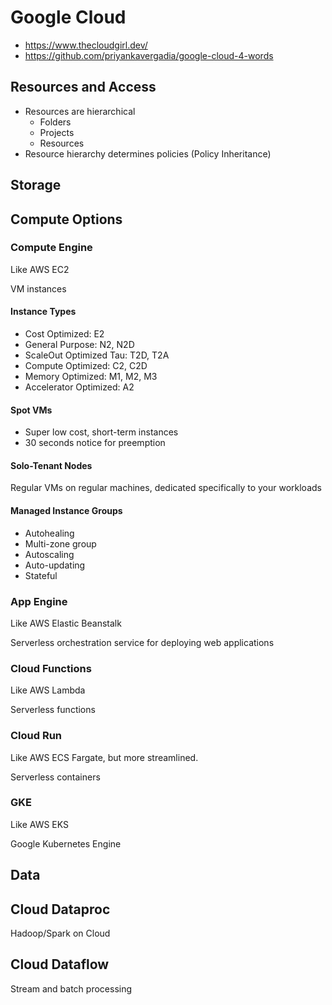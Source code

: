 # Google Cloud

- <https://www.thecloudgirl.dev/>
- <https://github.com/priyankavergadia/google-cloud-4-words>

## Resources and Access

- Resources are hierarchical
  - Folders
  - Projects
  - Resources
- Resource hierarchy determines policies (Policy Inheritance)

## Storage

## Compute Options

### Compute Engine

Like AWS EC2

VM instances

#### Instance Types

- Cost Optimized: E2
- General Purpose: N2, N2D
- ScaleOut Optimized Tau: T2D, T2A
- Compute Optimized: C2, C2D
- Memory Optimized: M1, M2, M3
- Accelerator Optimized: A2

#### Spot VMs

- Super low cost, short-term instances
- 30 seconds notice for preemption

#### Solo-Tenant Nodes

Regular VMs on regular machines, dedicated specifically to your workloads

#### Managed Instance Groups

- Autohealing
- Multi-zone group
- Autoscaling
- Auto-updating
- Stateful

### App Engine

Like AWS Elastic Beanstalk

Serverless orchestration service for deploying web applications

### Cloud Functions

Like AWS Lambda

Serverless functions

### Cloud Run

Like AWS ECS Fargate, but more streamlined.

Serverless containers

### GKE

Like AWS EKS

Google Kubernetes Engine

## Data

## Cloud Dataproc

Hadoop/Spark on Cloud

## Cloud Dataflow

Stream and batch processing
